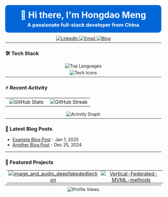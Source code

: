 <!-- 顶部装饰性标题区域 -->
<div align="center" style="background-color: #0366d6; color: white; padding: 10px; border-radius: 10px; margin-bottom: 10px;">
  <h1 style="margin: 5px;">👋 Hi there, I'm Hongdao Meng</h1>
  <h3 style="margin: 5px;">A passionate full-stack developer from China</h3>
</div>

<p align="center" style="margin: 5px;">
  <a href="https://linkedin.com/in/hongdao-meng-70222b306">
    <img src="https://img.shields.io/badge/LinkedIn-0077B5?style=for-the-badge&logo=linkedin&logoColor=white" alt="LinkedIn"/>
  </a>
  <a href="mailto:mycrofthd@gmail.com">
    <img src="https://img.shields.io/badge/Gmail-D14836?style=for-the-badge&logo=gmail&logoColor=white" alt="Email"/>
  </a>
  <a href="https://menghongdao.com">
    <img src="https://img.shields.io/badge/Blog-FF5722?style=for-the-badge&logo=blogger&logoColor=white" alt="Blog"/>
  </a>
</p>

<hr style="border: none; margin: 5px auto;">

### 🛠 Tech Stack

<p align="center" style="margin: 5px;">
  <img src="https://github-readme-stats.vercel.app/api/top-langs/?username=Mycroft-s&hide_border=true&bg_color=ffffff&title_color=0366d6&text_color=24292e&icon_color=0366d6" alt="Top Languages"/>
</p>

<p align="center" style="margin: 5px;">
  <img src="https://skillicons.dev/icons?i=js,ts,py,java,react,vue,nodejs,aws,docker,git,github,linux,mysql,redis&perline=7" alt="Tech Icons" />
</p>

<hr style="border: none; margin: 5px auto;">

### ⚡ Recent Activity

<!-- 使用表格并排显示 GitHub Stats 与 Streak 卡片 -->
<table align="center">
  <tr>
    <td width="50%" align="center">
      <img src="https://github-readme-stats.vercel.app/api?username=Mycroft-s&show_icons=true&theme=radical&hide_border=true" alt="GitHub Stats" />
    </td>
    <td width="50%" align="center">
      <img src="https://github-readme-streak-stats.herokuapp.com/?user=Mycroft-s&theme=radical&hide_border=true" alt="GitHub Streak" />
    </td>
  </tr>
</table>
<p align="center" style="margin: 5px;">
  <img src="https://github-readme-activity-graph.vercel.app/graph?username=Mycroft-s&hide_border=true&bg_color=ffffff&color=0366d6&line=0366d6&point=0366d6" alt="Activity Graph" />
</p>

<hr style="border: none; margin: 5px auto;">

### 📝 Latest Blog Posts

<!-- BLOG-POST-LIST:START -->
- [Example Blog Post](https://yourblog.com/example-post) - Jan 1, 2025
- [Another Blog Post](https://yourblog.com/another-post) - Dec 25, 2024
<!-- BLOG-POST-LIST:END -->

<hr style="border: none; margin: 5px auto;">

### 🚀 Featured Projects

<table align="center" style="margin: 5px;">
  <tr>
    <td width="50%" align="center" style="padding: 0 5px;">
      <a href="https://github.com/Mycroft-s/image_and_audio_deepfakededtection">
        <img src="https://github-readme-stats.vercel.app/api/pin/?username=Mycroft-s&repo=image_and_audio_deepfakededtection&hide_border=true&bg_color=ffffff&title_color=0366d6&text_color=24292e&icon_color=0366d6" alt="image_and_audio_deepfakededtection"/>
      </a>
    </td>
    <td width="50%" align="center" style="padding: 0 5px;">
      <a href="https://github.com/Mycroft-s/Vertical-Federated-MVML-methods">
        <img src="https://github-readme-stats.vercel.app/api/pin/?username=Mycroft-s&repo=Vertical-Federated-MVML-methods&hide_border=true&bg_color=ffffff&title_color=0366d6&text_color=24292e&icon_color=0366d6" alt="Vertical-Federated-MVML-methods"/>
      </a>
    </td>
  </tr>
</table>

<hr style="border: none; margin: 5px auto;">

<p align="center" style="margin: 5px;">
  <img src="https://komarev.com/ghpvc/?username=Mycroft-s&color=blueviolet&style=flat-square" alt="Profile Views"/>
</p>
